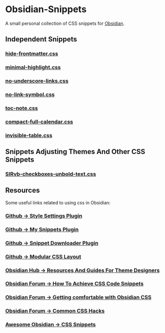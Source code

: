 # Obsidian-Snippets

A small personal collection of CSS snippets for [Obsidian](https://obsidian.md/).

## Independent Snippets

### [hide-frontmatter.css](https://codeberg.org/apogorzelska/Obsidian-Snippets/src/branch/main/Snippets/hide-frontmatter.css)
### [minimal-highlight.css](https://codeberg.org/apogorzelska/Obsidian-Snippets/src/branch/main/Snippets/minimal-highlight.css)
### [no-underscore-links.css](https://codeberg.org/apogorzelska/Obsidian-Snippets/src/branch/main/Snippets/no-underscore-links.css)
### [no-link-symbol.css](https://codeberg.org/apogorzelska/Obsidian-Snippets/src/branch/main/Snippets/no-link-symbol.css)
### [toc-note.css](https://codeberg.org/apogorzelska/Obsidian-Snippets/src/branch/main/Snippets/toc-note.css)
### [compact-full-calendar.css](https://codeberg.org/apogorzelska/Obsidian-Snippets/src/branch/main/Snippets/compact-full-calendar.css)
### [invisible-table.css](https://codeberg.org/apogorzelska/Obsidian-Snippets/src/branch/main/Snippets/invisible-table.css)

## Snippets Adjusting Themes And Other CSS Snippets

### [SlRvb-checkboxes-unbold-text.css](https://codeberg.org/apogorzelska/Obsidian-Snippets/src/branch/main/Snippets/SlRvb-checkboxes-unbold-text.css)

## Resources

Some useful links related to using css in Obsidian:

### [Github → Style Settings Plugin](https://github.com/mgmeyers/obsidian-style-settings)
### [Github → My Snippets Plugin](https://github.com/chetachiezikeuzor/MySnippets-Plugin)
### [Github → Snippet Downloader Plugin](https://github.com/Mara-Li/obsidian-snippet-downloader)
### [Github → Modular CSS Layout](https://github.com/efemkay/obsidian-modular-css-layout)
### [Obsidian Hub → Resources And Guides For Theme Designers](https://publish.obsidian.md/hub/04+-+Guides%2C+Workflows%2C+%26+Courses/for+Theme+Designers)
### [Obsidian Forum → How To Achieve CSS Code Snippets](https://forum.obsidian.md/t/how-to-achieve-css-code-snippets/8474)
### [Obsidian Forum → Getting comfortable with Obsidian CSS](https://forum.obsidian.md/t/getting-comfortable-with-obsidian-css/133)
### [Obsidian Forum → Common CSS Hacks](https://forum.obsidian.md/t/meta-post-common-css-hacks/1978)
### [Awesome Obsidian → CSS Snippets](https://github.com/kmaasrud/awesome-obsidian#css-snippets)
